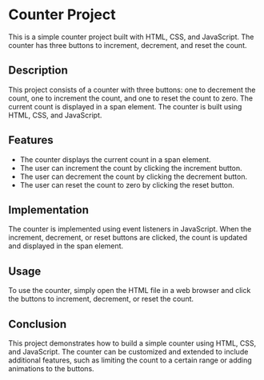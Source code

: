 # Counter Project

This is a simple counter project built with HTML, CSS, and JavaScript. The counter has three buttons to increment, decrement, and reset the count.

## Description

This project consists of a counter with three buttons: one to decrement the count, one to increment the count, and one to reset the count to zero. The current count is displayed in a span element. The counter is built using HTML, CSS, and JavaScript.

## Features

- The counter displays the current count in a span element.
- The user can increment the count by clicking the increment button.
- The user can decrement the count by clicking the decrement button.
- The user can reset the count to zero by clicking the reset button.

## Implementation

The counter is implemented using event listeners in JavaScript. When the increment, decrement, or reset buttons are clicked, the count is updated and displayed in the span element.

## Usage

To use the counter, simply open the HTML file in a web browser and click the buttons to increment, decrement, or reset the count.

## Conclusion

This project demonstrates how to build a simple counter using HTML, CSS, and JavaScript. The counter can be customized and extended to include additional features, such as limiting the count to a certain range or adding animations to the buttons.
